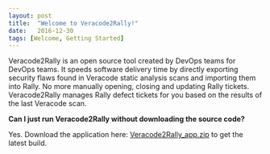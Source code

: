 ```yaml
---
layout: post
title:  "Welcome to Veracode2Rally!"
date:   2016-12-30
tags: [Welcome, Getting Started]
---
```


Veracode2Rally is an open source tool created by DevOps teams for DevOps teams. It speeds software delivery time by directly exporting security flaws found in Veracode static analysis scans and importing them into Rally. No more manually opening, closing and updating Rally tickets. Veracode2Rally manages Rally defect tickets for you based on the results of the last Veracode scan.

**Can I just run Veracode2Rally without downloading the source code?** 

Yes. Download the application here: <a href="https://github.com/SecureDevOps/veracode2rally/blob/master/app/veracode2rally_app.zip?raw=true">Veracode2Rally_app.zip</a> to get the latest build. 

   




